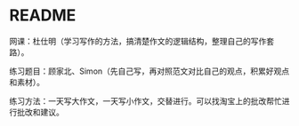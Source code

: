 # README

网课：杜仕明（学习写作的方法，搞清楚作文的逻辑结构，整理自己的写作套路）。

练习题目：顾家北、Simon（先自己写，再对照范文对比自己的观点，积累好观点和素材）。

练习方法：一天写大作文，一天写小作文，交替进行。可以找淘宝上的批改帮忙进行批改和建议。

